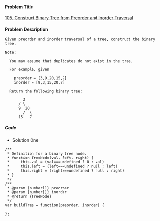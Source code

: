 #### Problem Title
[105. Construct Binary Tree from Preorder and Inorder Traversal](https://leetcode.com/problems/construct-binary-tree-from-preorder-and-inorder-traversal/)
#### Problem Description
```
Given preorder and inorder traversal of a tree, construct the binary tree.

Note:

  You may assume that duplicates do not exist in the tree.

  For example, given

    preorder = [3,9,20,15,7]
    inorder = [9,3,15,20,7]
    
  Return the following binary tree:

        3
      / \
      9  20
        /  \
      15   7
```

##### Code

- Solution One
```
/**
 * Definition for a binary tree node.
 * function TreeNode(val, left, right) {
 *     this.val = (val===undefined ? 0 : val)
 *     this.left = (left===undefined ? null : left)
 *     this.right = (right===undefined ? null : right)
 * }
 */
/**
 * @param {number[]} preorder
 * @param {number[]} inorder
 * @return {TreeNode}
 */
var buildTree = function(preorder, inorder) {
    
};
```
